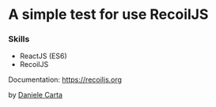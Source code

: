<h1>A simple test for use RecoilJS</h1>

<h3>Skills</h3>

- ReactJS (ES6)
- RecoilJS

Documentation: https://recoiljs.org

by <a href="https://www.linkedin.com/in/daniele-carta-lugano/?locale=it_IT">Daniele Carta</a>